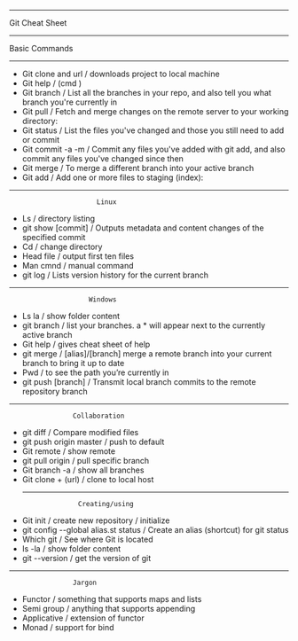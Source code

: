    				
***
 Git Cheat Sheet

***
   Basic Commands
*** 
- Git clone and url / downloads project to local machine
- Git help / (cmd ) 
- Git branch / List all the branches in your repo, and also tell you what branch you're currently in
- Git pull / Fetch and merge changes on the remote server to your working directory:
- Git status / List the files you've changed and those you still need to add or commit
- Git commit -a -m / Commit any files you've added with git add, and also commit any files you've changed since then
- Git merge <branch name> / To merge a different branch into your active branch
- Git add <file name> / Add one or more files to staging (index):

***
					      Linux 
- Ls / directory listing 
- git show [commit] / Outputs metadata and content changes of the specified commit
- Cd / change directory
- Head file / output first ten files
- Man cmnd / manual command
- git log / Lists version history for the current branch
***
					    Windows		   
- Ls la / show folder content 
- git branch / list your branches. a * will appear next to the currently active branch
- Git help / gives cheat sheet of help
- git merge /  [alias]/[branch] merge a remote branch into your current branch to bring it up to date
- Pwd / to see the path you’re currently in 
- git push  [branch]  / Transmit local branch commits to the remote repository branch
***
					Collaboration 

- git diff / Compare modified files
- git push origin master / push to default
- Git remote / show remote
- git pull origin <branchname> / pull specific branch
- Git branch -a / show all branches
- Git clone + (url) / clone to local host
  ***
					Creating/using 

- Git init / create new repository / initialize 
- git config --global alias.st status / Create an alias (shortcut) for git status
- Which git / See where Git is located
- ls -la / show folder content
- git --version / get the version of git
***
					Jargon

- Functor / something that supports maps and lists
- Semi group / anything that supports appending 
- Applicative / extension of functor 
- Monad / support for bind



